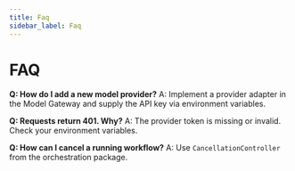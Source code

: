 ```yaml
---
title: Faq
sidebar_label: Faq
---
```


# FAQ

**Q: How do I add a new model provider?**
A: Implement a provider adapter in the Model Gateway and supply the API key via environment variables.

**Q: Requests return 401. Why?**
A: The provider token is missing or invalid. Check your environment variables.

**Q: How can I cancel a running workflow?**
A: Use `CancellationController` from the orchestration package.
